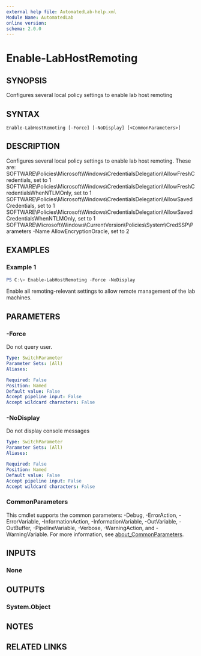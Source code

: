 ```yaml
---
external help file: AutomatedLab-help.xml
Module Name: AutomatedLab
online version:
schema: 2.0.0
---
```


# Enable-LabHostRemoting

## SYNOPSIS
Configures several local policy settings to enable lab host remoting

## SYNTAX

```
Enable-LabHostRemoting [-Force] [-NoDisplay] [<CommonParameters>]
```

## DESCRIPTION
Configures several local policy settings to enable lab host remoting.
These are: SOFTWARE\Policies\Microsoft\Windows\CredentialsDelegation\AllowFreshCredentials, set to 1 SOFTWARE\Policies\Microsoft\Windows\CredentialsDelegation\AllowFreshCredentialsWhenNTLMOnly, set to 1 SOFTWARE\Policies\Microsoft\Windows\CredentialsDelegation\AllowSavedCredentials, set to 1 SOFTWARE\Policies\Microsoft\Windows\CredentialsDelegation\AllowSavedCredentialsWhenNTLMOnly, set to 1 SOFTWARE\Microsoft\Windows\CurrentVersion\Policies\System\CredSSP\Parameters -Name AllowEncryptionOracle, set to 2

## EXAMPLES

### Example 1
```powershell
PS C:\> Enable-LabHostRemoting -Force -NoDisplay
```

Enable all remoting-relevant settings to allow remote management of the lab machines.

## PARAMETERS

### -Force
Do not query user.

```yaml
Type: SwitchParameter
Parameter Sets: (All)
Aliases:

Required: False
Position: Named
Default value: False
Accept pipeline input: False
Accept wildcard characters: False
```

### -NoDisplay
Do not display console messages

```yaml
Type: SwitchParameter
Parameter Sets: (All)
Aliases:

Required: False
Position: Named
Default value: False
Accept pipeline input: False
Accept wildcard characters: False
```

### CommonParameters
This cmdlet supports the common parameters: -Debug, -ErrorAction, -ErrorVariable, -InformationAction, -InformationVariable, -OutVariable, -OutBuffer, -PipelineVariable, -Verbose, -WarningAction, and -WarningVariable. For more information, see [about_CommonParameters](http://go.microsoft.com/fwlink/?LinkID=113216).

## INPUTS

### None
## OUTPUTS

### System.Object
## NOTES

## RELATED LINKS
